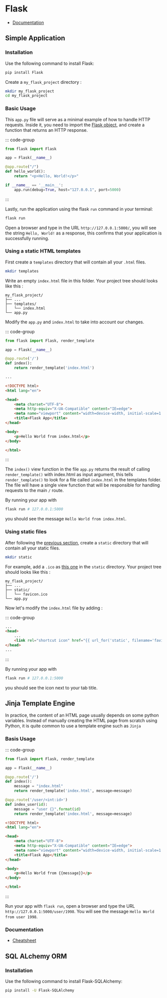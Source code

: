 # Flask
* [Documentation](https://flask.palletsprojects.com/)


## Simple Application

### Installation

Use the following command to install Flask:
```bash
pip install Flask
```

Create a `my_flask_project` directory : 
```bash
mkdir my_flask_project
cd my_flask_project
```

### Basic Usage

This `app.py` file will serve as a minimal example of how to handle HTTP requests. Inside it, you need to import the [Flask object](https://flask.palletsprojects.com/en/1.1.x/api/#flask.Flask), and create a function that returns an HTTP response.

::: code-group
```python [app.py]
from flask import Flask

app = Flask(__name__)

@app.route("/")
def hello_world():
    return "<p>Hello, World!</p>"

if __name__ == '__main__':
    app.run(debug=True, host="127.0.0.1", port=5000)
```
:::

Lastly, run the application using the flask `run` command in your terminal:

```bash
flask run
```

Open a browser and type in the URL `http://127.0.0.1:5000/`, you will see the string `Hello, World!` as a response, this confirms that your application is successfully running.

### Using a static HTML templates

First create a `templates` directory that will contain all your `.html` files.

```bash
mkdir templates
```

Write an empty `index.html` file in this folder. Your project tree should looks like this :

```
my_flask_project/
├── ...
├── templates/
│   └── index.html
└── app.py
```

Modify the `app.py` and `index.html` to take into account our changes.

::: code-group
```python [app.py]
from flask import Flask, render_template

app = Flask(__name__)

@app.route('/')
def index():
    return render_template('index.html')

...
```

```html [templates/index.html]
<!DOCTYPE html>
<html lang="en">

<head>
    <meta charset="UTF-8">
    <meta http-equiv="X-UA-Compatible" content="IE=edge">
    <meta name="viewport" content="width=device-width, initial-scale=1.0">
    <title>Flask App</title>
</head>

<body>
    <p>Hello World from index.html</p>
</body>

</html>
```
:::

The `index()` view function in the file `app.py` returns the result of calling `render_template()` with index.html as input argument, this tells `render_template()` to look for a file called `index.html` in the templates folder. The file will have a single view function that will be responsible for handling requests to the main `/` route.

By running your app with 

```bash
flask run # 127.0.0.1:5000
```
you should see the message `Hello World from index.html`.

### Using static files

After following the [previous section](#using-html-templates), create a `static` directory that will contain all your static files.
```bash
mkdir static
```
For example, add a `.ico` as [this one](https://www.enib.fr/images/favicon.ico) in the `static` directory. 
Your project tree should looks like this :

```
my_flask_project/
├── ...
├── static/
│   └── favicon.ico
└── app.py
```
Now let's modify the `index.html` file by adding :

::: code-group
```html [index.html]
...
<head>
    ...
    <link rel="shortcut icon" href="{{ url_for('static', filename='favicon.ico') }}">
</head>
...
```
:::

By running your app with 
```bash
flask run # 127.0.0.1:5000
```

you should see the icon next to your tab title.

## Jinja Template Engine

In practice, the content of an HTML page usually depends on some python variables. Instead of manually creating the HTML page from scratch using Python, it is quite common to use a template engine such as `Jinja`

### Basis Usage


::: code-group
```python [app.py]
from flask import Flask, render_template

app = Flask(__name__)

@app.route('/')
def index():
    message = "index.html"
    return render_template('index.html', message=message)

@app.route('/user/<int:id>')
def index_user(id):
    message = "user {}".format(id)
    return render_template('index.html', message=message)

```

```html [templates/index.html]
<!DOCTYPE html>
<html lang="en">

<head>
    <meta charset="UTF-8">
    <meta http-equiv="X-UA-Compatible" content="IE=edge">
    <meta name="viewport" content="width=device-width, initial-scale=1.0">
    <title>Flask App</title>
</head>

<body>
    <p>Hello World from {{message}}</p>
</body>

</html>
```
:::

Run your app with `flask run`, open a browser and type the URL `http://127.0.0.1:5000/user/1998`. You will see the message `Hello World from user 1998`.

### Documentation

* [Cheatsheet](/python/jinja)


## SQL ALchemy ORM

### Installation

Use the following command to install Flask-SQLAlchemy:

```bash
pip install -U Flask-SQLAlchemy
```



